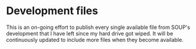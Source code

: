 # Development files
This is an on-going effort to publish every single available file from SOUP's development that I have left since my hard drive got wiped. It will be continuously updated to include more files when they become available.
